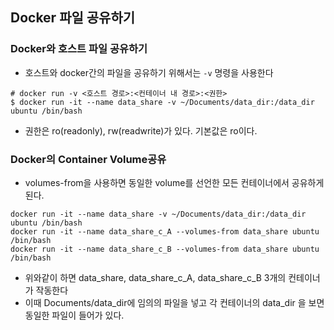 ## Docker 파일 공유하기

### Docker와 호스트 파일 공유하기

- 호스트와 docker간의 파일을 공유하기 위해서는 `-v` 명령을 사용한다

```shell
# docker run -v <호스트 경로>:<컨테이너 내 경로>:<권한>
$ docker run -it --name data_share -v ~/Documents/data_dir:/data_dir ubuntu /bin/bash
```

- 권한은 ro(readonly), rw(readwrite)가 있다. 기본값은 ro이다.

### Docker의 Container Volume공유

- volumes-from을 사용하면 동일한 volume를 선언한 모든 컨테이너에서 공유하게 된다.

```shell
docker run -it --name data_share -v ~/Documents/data_dir:/data_dir ubuntu /bin/bash
docker run -it --name data_share_c_A --volumes-from data_share ubuntu /bin/bash
docker run -it --name data_share_c_B --volumes-from data_share ubuntu /bin/bash
```

- 위와같이 하면 data_share, data_share_c_A, data_share_c_B 3개의 컨테이너가 작동한다
- 이때 Documents/data_dir에 임의의 파일을 넣고 각 컨테이너의 data_dir 을 보면 동일한 파일이 들어가 있다.